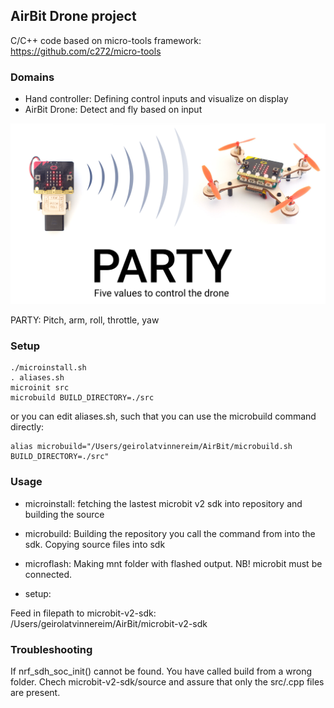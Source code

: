 
## AirBit Drone project

C/C++ code based on micro-tools framework: https://github.com/c272/micro-tools 

### Domains

- Hand controller: Defining control inputs and visualize on display
- AirBit Drone: Detect and fly based on input

![img/party.png](img/party.png)

PARTY: Pitch, arm, roll, throttle, yaw


### Setup
```console
./microinstall.sh
. aliases.sh
microinit src
microbuild BUILD_DIRECTORY=./src
```

or you can edit aliases.sh, such that you can use the microbuild command directly: 

```console
alias microbuild="/Users/geirolatvinnereim/AirBit/microbuild.sh BUILD_DIRECTORY=./src"
```

### Usage

- microinstall: fetching the lastest microbit v2 sdk into repository and building the source

- microbuild: Building the repository you call the command from into the sdk. Copying source files into sdk

- microflash: Making mnt folder with flashed output. NB! microbit must be connected.

- setup:
  
Feed in filepath to microbit-v2-sdk: /Users/geirolatvinnereim/AirBit/microbit-v2-sdk


### Troubleshooting

If nrf_sdh_soc_init() cannot be found. You have called build from a wrong folder. Chech microbit-v2-sdk/source and assure that only the src/.cpp files are present.